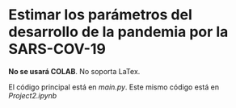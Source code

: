 # Estimar los parámetros del desarrollo de la pandemia por la SARS-COV-19

**No se usará COLAB**. No soporta LaTex. 

El código principal está en *main.py*. Este mismo código está en *Project2.ipynb*
